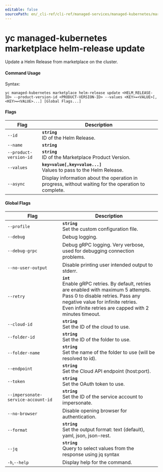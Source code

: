 ```yaml
---
editable: false
sourcePath: en/_cli-ref/cli-ref/managed-services/managed-kubernetes/marketplace/helm-release/update.md
---
```


# yc managed-kubernetes marketplace helm-release update

Update a Helm Release from marketplace on the cluster.

#### Command Usage

Syntax: 

`yc managed-kubernetes marketplace helm-release update <HELM_RELEASE-ID> --product-version-id <PRODUCT-VERSION-ID> --values <KEY>=<VALUE>[,<KEY>=<VALUE>...] [Global Flags...]`

#### Flags

| Flag | Description |
|----|----|
|`--id`|<b>`string`</b><br/>ID of the Helm Release.|
|`--name`|<b>`string`</b><br/>|
|`--product-version-id`|<b>`string`</b><br/>ID of the Marketplace Product Version.|
|`--values`|<b>`key=value[,key=value...]`</b><br/>Values to pass to the Helm Release.|
|`--async`|Display information about the operation in progress, without waiting for the operation to complete.|

#### Global Flags

| Flag | Description |
|----|----|
|`--profile`|<b>`string`</b><br/>Set the custom configuration file.|
|`--debug`|Debug logging.|
|`--debug-grpc`|Debug gRPC logging. Very verbose, used for debugging connection problems.|
|`--no-user-output`|Disable printing user intended output to stderr.|
|`--retry`|<b>`int`</b><br/>Enable gRPC retries. By default, retries are enabled with maximum 5 attempts.<br/>Pass 0 to disable retries. Pass any negative value for infinite retries.<br/>Even infinite retries are capped with 2 minutes timeout.|
|`--cloud-id`|<b>`string`</b><br/>Set the ID of the cloud to use.|
|`--folder-id`|<b>`string`</b><br/>Set the ID of the folder to use.|
|`--folder-name`|<b>`string`</b><br/>Set the name of the folder to use (will be resolved to id).|
|`--endpoint`|<b>`string`</b><br/>Set the Cloud API endpoint (host:port).|
|`--token`|<b>`string`</b><br/>Set the OAuth token to use.|
|`--impersonate-service-account-id`|<b>`string`</b><br/>Set the ID of the service account to impersonate.|
|`--no-browser`|Disable opening browser for authentication.|
|`--format`|<b>`string`</b><br/>Set the output format: text (default), yaml, json, json-rest.|
|`--jq`|<b>`string`</b><br/>Query to select values from the response using jq syntax|
|`-h`,`--help`|Display help for the command.|
